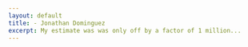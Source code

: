 ```yaml
---
layout: default
title: - Jonathan Dominguez
excerpt: My estimate was was only off by a factor of 1 million...
---
```

